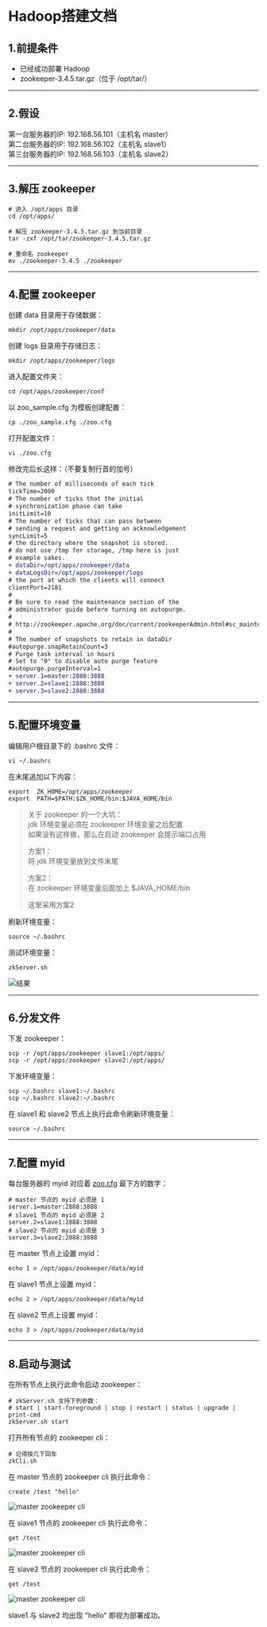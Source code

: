 # Hadoop搭建文档

## 1.前提条件
- 已经成功部署 Hadoop
- zookeeper-3.4.5.tar.gz（位于 /opt/tar/）

---

## 2.假设
第一台服务器的IP: 192.168.56.101（主机名 master）  
第二台服务器的IP: 192.168.56.102（主机名 slave1）   
第三台服务器的IP: 192.168.56.103（主机名 slave2）

---

## 3.解压 zookeeper
``` shell
# 进入 /opt/apps 目录
cd /opt/apps/

# 解压 zookeeper-3.4.5.tar.gz 到当前目录
tar -zxf /opt/tar/zookeeper-3.4.5.tar.gz

# 重命名 zookeeper
mv ./zookeeper-3.4.5 ./zookeeper
```

---

## 4.配置 zookeeper
创建 data 目录用于存储数据：
``` shell
mkdir /opt/apps/zookeeper/data
```

创建 logs 目录用于存储日志：
``` shell
mkdir /opt/apps/zookeeper/logs
```

进入配置文件夹：
``` shell
cd /opt/apps/zookeeper/conf
```

以 zoo_sample.cfg 为模板创建配置：
``` shell
cp ./zoo_sample.cfg ./zoo.cfg
```

打开配置文件：
``` shell
vi ./zoo.cfg
```

修改完后长这样：（不要复制行首的加号）<a id="zoo-cfg"></a>
``` diff
# The number of milliseconds of each tick
tickTime=2000
# The number of ticks that the initial
# synchronization phase can take
initLimit=10
# The number of ticks that can pass between
# sending a request and getting an acknowledgement
syncLimit=5
# the directory where the snapshot is stored.
# do not use /tmp for storage, /tmp here is just
# example sakes.
+ dataDir=/opt/apps/zookeeper/data
+ dataLogsDir=/opt/apps/zookeeper/logs
# the port at which the clients will connect
clientPort=2181
#
# Be sure to read the maintenance section of the
# administrator guide before turning on autopurge.
#
# http://zookeeper.apache.org/doc/current/zookeeperAdmin.html#sc_maintenance
#
# The number of snapshots to retain in dataDir
#autopurge.snapRetainCount=3
# Purge task interval in hours
# Set to "0" to disable auto purge feature
#autopurge.purgeInterval=1
+ server.1=master:2888:3888
+ server.2=slave1:2888:3888
+ server.3=slave2:2888:3888
```

---

## 5.配置环境变量
编辑用户根目录下的 .bashrc 文件：
``` shell
vi ~/.bashrc
```

在末尾追加以下内容：
``` shell
export  ZK_HOME=/opt/apps/zookeeper
export  PATH=$PATH:$ZK_HOME/bin:$JAVA_HOME/bin
```

> 关于 zookeeper 的一个大坑：  
> jdk 环境变量必须在 zookeeper 环境变量之后配置  
> 如果没有这样做，那么在启动 zookeeper 会提示端口占用  
> 
> 方案1：  
> 将 jdk 环境变量放到文件末尾  
> 
> 方案2：  
> 在 zookeeper 环境变量后面加上 $JAVA_HOME/bin  
> 
> 这里采用方案2

刷新环境变量：
``` shell
source ~/.bashrc
```

测试环境变量：
``` shell
zkServer.sh
```
![结果](./images/5_1.png)

---

## 6.分发文件
下发 zookeeper：
``` shell
scp -r /opt/apps/zookeeper slave1:/opt/apps/
scp -r /opt/apps/zookeeper slave2:/opt/apps/
```

下发环境变量：
``` shell
scp ~/.bashrc slave1:~/.bashrc
scp ~/.bashrc slave2:~/.bashrc
```

在 slave1 和 slave2 节点上执行此命令刷新环境变量：
``` shell
source ~/.bashrc
```

---

## 7.配置 myid
每台服务器的 myid 对应着 [zoo.cfg](#zoo-cfg) 最下方的数字：
``` shell
# master 节点的 myid 必须是 1
server.1=master:2888:3888
# slave1 节点的 myid 必须是 2
server.2=slave1:2888:3888
# slave2 节点的 myid 必须是 3
server.3=slave2:2888:3888
```

在 master 节点上设置 myid：
``` shell
echo 1 > /opt/apps/zookeeper/data/myid
```

在 slave1 节点上设置 myid：
``` shell
echo 2 > /opt/apps/zookeeper/data/myid
```

在 slave2 节点上设置 myid：
``` shell
echo 3 > /opt/apps/zookeeper/data/myid
```

---

## 8.启动与测试
在所有节点上执行此命令启动 zookeeper：
``` shell
# zkServer.sh 支持下列参数：
# start | start-foreground | stop | restart | status | upgrade | print-cmd
zkServer.sh start
```

打开所有节点的 zookeeper cli：
``` shell
# 记得按几下回车
zkCli.sh
```

在 master 节点的 zookeeper cli 执行此命令：
``` shell
create /test "hello"
```
![master zookeeper cli](./images/8_1.png)

在 slave1 节点的 zookeeper cli 执行此命令：
``` shell
get /test
```
![master zookeeper cli](./images/8_2.png)

在 slave2 节点的 zookeeper cli 执行此命令：
``` shell
get /test
```
![master zookeeper cli](./images/8_3.png)

slave1 与 slave2 均出现 "hello" 即视为部署成功。